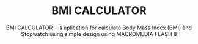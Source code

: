 <h1 align="center">BMI CALCULATOR</h1>
<p align="center">
BMI CALCULATOR - is aplication for calculate Body Mass Index (BMI) and Stopwatch using simple design using MACROMEDIA FLASH 8
</p>
